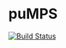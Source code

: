 # puMPS

[![Build Status](https://github.com/jtschneider/puMPS.jl/actions/workflows/CI.yml/badge.svg?branch=main)](https://github.com/jtschneider/puMPS.jl/actions/workflows/CI.yml?query=branch%3Amain)
